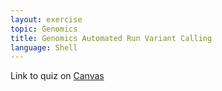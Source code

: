 ```yaml
---
layout: exercise
topic: Genomics
title: Genomics Automated Run Variant Calling
language: Shell
---
```


Link to quiz on [Canvas](https://canvas.okstate.edu/courses/103244/quizzes/263604)